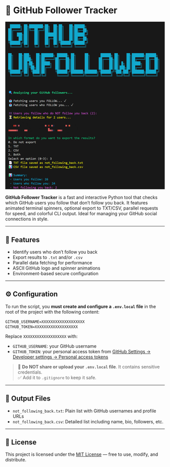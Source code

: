 
# 🐙 GitHub Follower Tracker

![Banner](images/banner.png)

**GitHub Follower Tracker** is a fast and interactive Python tool that checks which GitHub users you follow that don’t follow you back. It features animated terminal spinners, optional export to TXT/CSV, parallel requests for speed, and colorful CLI output. Ideal for managing your GitHub social connections in style.

---

## 🚀 Features

- Identify users who don’t follow you back
- Export results to `.txt` and/or `.csv`
- Parallel data fetching for performance
- ASCII GitHub logo and spinner animations
- Environment-based secure configuration

---

## ⚙️ Configuration

To run the script, you **must create and configure a `.env.local` file** in the root of the project with the following content:

```env
GITHUB_USERNAME=XXXXXXXXXXXXXXXXXXX
GITHUB_TOKEN=XXXXXXXXXXXXXXXXXXX
```

Replace `XXXXXXXXXXXXXXXXXXX` with:

- `GITHUB_USERNAME`: your GitHub username
- `GITHUB_TOKEN`: your personal access token from [GitHub Settings → Developer settings → Personal access tokens](https://github.com/settings/tokens)

> 🔐 **Do NOT share or upload your `.env.local` file**. It contains sensitive credentials.  
> ✅ Add it to `.gitignore` to keep it safe.

---

## 📁 Output Files

- `not_following_back.txt`: Plain list with GitHub usernames and profile URLs
- `not_following_back.csv`: Detailed list including name, bio, followers, etc.

---

## 📜 License

This project is licensed under the [MIT License](LICENSE) — free to use, modify, and distribute.